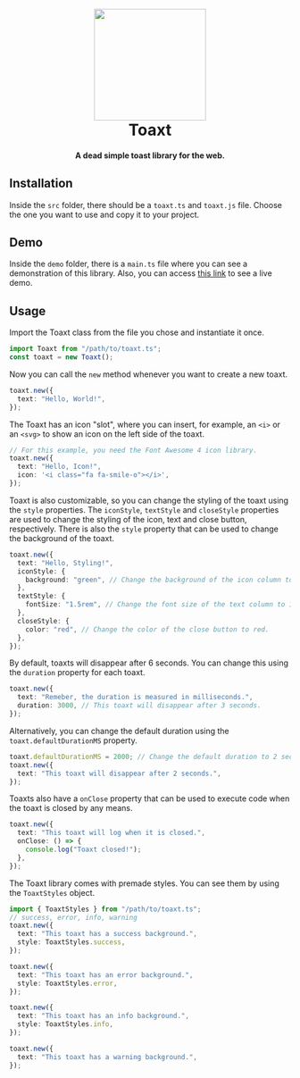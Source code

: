 <h1 align="center">
  <br>
  <a href="https://djjjonas.github.io/toaxt"><img width="200" src="https://github.com/DJJJonas/toaxt/assets/48167880/1e617dcf-b6fd-4922-9a67-abf36e267d33" /></a>
  <br>
  Toaxt
</h1>
<h4 align="center">A dead simple toast library for the web.</h4>

## Installation

Inside the `src` folder, there should be a `toaxt.ts` and `toaxt.js` file.
Choose the one you want to use and copy it to your project.

## Demo

Inside the `demo` folder, there is a `main.ts` file where you can see a demonstration of this library. Also, you can access [this link](https://djjjonas.github.io/toaxt/) to see a live demo.

## Usage

Import the Toaxt class from the file you chose and instantiate it once.

```ts
import Toaxt from "/path/to/toaxt.ts";
const toaxt = new Toaxt();
```

Now you can call the `new` method whenever you want to create a new toaxt.

```ts
toaxt.new({
  text: "Hello, World!",
});
```

The Toaxt has an icon "slot", where you can insert, for example, an `<i>` or an `<svg>` to show an icon on the left side of the toaxt.

```ts
// For this example, you need the Font Awesome 4 icon library.
toaxt.new({
  text: "Hello, Icon!",
  icon: '<i class="fa fa-smile-o"></i>',
});
```

Toaxt is also customizable, so you can change the styling of the toaxt using the `style` properties. The `iconStyle`, `textStyle` and `closeStyle` properties are used to change the styling of the icon, text and close button, respectively. There is also the `style` property that can be used to change the background of the toaxt.

```ts
toaxt.new({
  text: "Hello, Styling!",
  iconStyle: {
    background: "green", // Change the background of the icon column to green.
  },
  textStyle: {
    fontSize: "1.5rem", // Change the font size of the text column to 1.5rem.
  },
  closeStyle: {
    color: "red", // Change the color of the close button to red.
  },
});
```

By default, toaxts will disappear after 6 seconds. You can change this using the `duration` property for each toaxt.

```ts
toaxt.new({
  text: "Remeber, the duration is measured in milliseconds.",
  duration: 3000, // This toaxt will disappear after 3 seconds.
});
```

Alternatively, you can change the default duration using the `toaxt.defaultDurationMS` property.

```ts
toaxt.defaultDurationMS = 2000; // Change the default duration to 2 seconds.
toaxt.new({
  text: "This toaxt will disappear after 2 seconds.",
});
```

Toaxts also have a `onClose` property that can be used to execute code when the toaxt is closed by any means.

```ts
toaxt.new({
  text: "This toaxt will log when it is closed.",
  onClose: () => {
    console.log("Toaxt closed!");
  },
});
```

The Toaxt library comes with premade styles. You can see them by using the `ToaxtStyles` object.

```ts
import { ToaxtStyles } from "/path/to/toaxt.ts";
// success, error, info, warning
toaxt.new({
  text: "This toaxt has a success background.",
  style: ToaxtStyles.success,
});

toaxt.new({
  text: "This toaxt has an error background.",
  style: ToaxtStyles.error,
});

toaxt.new({
  text: "This toaxt has an info background.",
  style: ToaxtStyles.info,
});

toaxt.new({
  text: "This toaxt has a warning background.",
});
```
